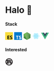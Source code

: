 # Halo 👋

#### Stack

<p>
  <img width="25" height="25" src="https://raw.githubusercontent.com/github/explore/e4270e345b968ae626310bc86e339a2ae80c6ae4/topics/ecmascript/ecmascript.png" />
  <img width="25" height="25" src="https://raw.githubusercontent.com/github/explore/80688e429a7d4ef2fca1e82350fe8e3517d3494d/topics/typescript/typescript.png" />
  <img width="25" height="25" src="https://raw.githubusercontent.com/github/explore/80688e429a7d4ef2fca1e82350fe8e3517d3494d/topics/nodejs/nodejs.png" />
  <img width="25" height="25" src="https://raw.githubusercontent.com/github/explore/80688e429a7d4ef2fca1e82350fe8e3517d3494d/topics/react/react.png" />
  <img width="25" height="25" src="https://raw.githubusercontent.com/github/explore/80688e429a7d4ef2fca1e82350fe8e3517d3494d/topics/vue/vue.png" />
</p>

#### Interested

<p>
  <img width="25" height="25" src="https://raw.githubusercontent.com/github/explore/80688e429a7d4ef2fca1e82350fe8e3517d3494d/topics/rust/rust.png" />
</p>





<!-- | <a href="https://github.com/yankitalone"><img align="center" src="https://github-readme-stats.vercel.app/api?username=yankitalone&show_icons=true&include_all_commits=true&theme=buefy&hide_border=true" alt="Yankit's github stats" /></a> | <a href="https://github.com/yankitalone"><img align="center" src="https://github-readme-stats.vercel.app/api/top-langs/?username=yankitalone&layout=compact&theme=buefy&hide_border=true" /></a> |
| ------------- | ------------- | -->
